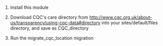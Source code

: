 1. Install this module

2. Download CQC's care directory from http://www.cqc.org.uk/about-us/transparency/using-cqc-data#directory into your sites/default/files directory, and save as CQC_directory

3. Run the migrate_cqc_location migration
